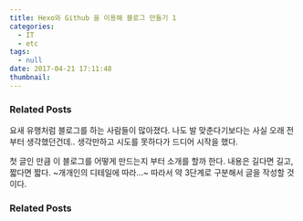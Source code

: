 ```yaml
---
title: Hexo와 Github 을 이용해 블로그 만들기 1
categories:
  - IT
  - etc
tags:
  - null
date: 2017-04-21 17:11:48
thumbnail:
---
```


### Related Posts


요새 유행처럼 블로그를 하는 사람들이 많아졌다.
나도 발 맞춘다기보다는 사실 오래 전부터 생각했던건데..
생각만하고 시도를 못하다가
드디어 시작을 했다.

첫 글인 만큼 이 블로그를 어떻게 만드는지 부터 소개를 할까 한다.
내용은 길다면 길고, 짧다면 짧다. ~개개인의 디테일에 따라...~
따라서 약 3단계로 구분해서 글을 작성할 것이다.






### Related Posts


